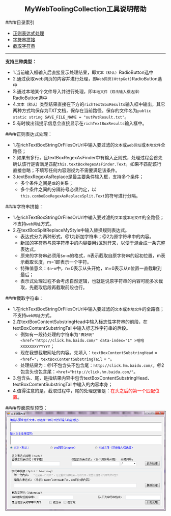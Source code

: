 <!-- 标题居中，Html语法，创建一条Form -->
<form style="text-align:center"><h2><font>MyWebToolingCollection工具说明帮助</font></h3></form>

<!-- 目录索引本身的链接等式是#_1 -->
####目录索引
+ [正则表达式处理](#_2)
+ [字符串拼接](#_3)
+ [截取字符串](#_4)


****
<!-- 分隔符，整行分隔 -->
__支持三种类型：__

+ 1.当前输入框输入后直接显示处理结果，即`文本（默认）`RadioButton选中
+ 2.通过获取web网页的内容并进行处理，即`Web网页(HttpGet)`RadioButton选中
+ 3.通过本地某个文件导入并进行处理，即`本地文件（双击输入框选择）`RadioButton选中
+ 4.`文本（默认）`类型结果直接在下方的`richTextBoxResults`输入框中输出，其它两种方式均保存为TXT文档，保存在当前路径。保存的文件名为`public static string SAVE_FILE_NAME = "outPutResult.txt"`。
+ 5.有时候出错提示信息会直接显示在`richTextBoxResults`输入框中。

<!-- 总体介绍结束 -->
####正则表达式处理：

* 1.在richTextBoxStringOrFilesOrUrl中输入要过滤的`文本`或`web网址`或`本地文件`全路径；
* 2.如果有多行，且textBoxRegexAsFinder中有输入正则式，处理过程会首先确认该行是否满足匹配`this.textBoxRegexAsFinder.Text`，如果不匹配该行直接忽略；不填写任何内容则视为不需要满足该条件。
* 3.textBoxRegexAsReplace是最主要条件输入框，支持多个条件；
	- 多个条件之间是`或`的关系；
	- 多个条件之间的分隔符号必须约定，以`this.comboBoxRegexAsReplaceSplit.Text`的符号进行分隔。

<!-- 正则表达式结束 -->

####字符串拼接：

* 1.在richTextBoxStringOrFilesOrUrl中输入要过滤的`文本`或`本地文件`的全路径；不支持`web网址`方式。
* 2.在textBoxSplitReplaceMyStyle中输入替换规则表达式。
	- 表达式分为两种形式，@1为新加字符串；@2为原字符串中的内容。
	- 新加的字符串与原字符串中的内容要用`$`区别开来，以便于混合成一条完整表达式。
	- 原来的字符串必须用`$n~m`的格式，n表示截取自原字符串的起初位置，m表示截取长度，m=1即表示一个字符。
	- 特殊值意义：`$n~m`中，n=0表示从头开始，m=0表示从n位置一直截取到最后；
	- 表示式处理过程不会考虑自然逻辑，也就是说原字符串的内容可能多次截取，先截取后段再截取前段也行。

####截取字符串：

* 1.在richTextBoxStringOrFilesOrUrl中输入要过滤的`文本`或`本地文件`的全路径；不支持`web网址`方式。
* 2.在textBoxContentSubstringHead中输入标志性字符串的前段，在textBoxContentSubstringTail中输入标志性字符串的后段。
	- 例如有一段待处理的字符串为`"真好玩"<href="http://click.hm.baidu.com/" data-index="1" >哈哈XXXXXXXYYYYYY`；
	- 现在我想截取网址的内容。先填入：`textBoxContentSubstringHead` = `<href="`，`textBoxContentSubstringTail` = `"`。
	- 处理结果为：@1不包含头不包含尾：`http://click.hm.baidu.com/`。@2包含头也包含尾：`<href="http://click.hm.baidu.com/"`。
* 3.包含头、尾，是指结果内容中包含textBoxContentSubstringHead、textBoxContentSubstringTail中输入的内容本身；
* 4.值得注意的是，截取过程中，尾的处理逻辑是：<font color=red>在头之后的第一个匹配位置</font>。

####界面原型预览：
![原型界面预览](https://github.com/YamazakyLau/FilesOrStringRegExManager/blob/master/view.png "Optional title")
